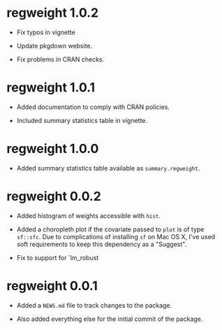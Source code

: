 # regweight 1.0.2

* Fix typos in vignette

* Update pkgdown website.

* Fix problems in CRAN checks.

# regweight 1.0.1

* Added documentation to comply with CRAN policies.

* Included summary statistics table in vignette.

# regweight 1.0.0

* Added summary statistics table available as `summary.regweight`.

# regweight 0.0.2

* Added histogram of weights accessible with `hist`.

* Added a choropleth plot if the covariate passed to `plot` is of type `sf::sfc`. Due to complications of installing `sf` on Mac OS X, I've used soft requirements to keep this dependency as a "Suggest".

* Fix to support for `lm_robust

# regweight 0.0.1

* Added a `NEWS.md` file to track changes to the package.

* Also added everything else for the initial commit of the package.